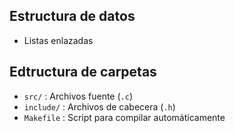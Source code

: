 
## Estructura de datos
- Listas enlazadas
## Edtructura de carpetas
- `src/` : Archivos fuente (`.c`)
- `include/` : Archivos de cabecera (`.h`)
- `Makefile` : Script para compilar automáticamente

